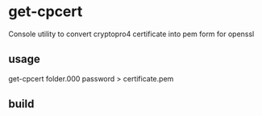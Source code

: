 # get-cpcert

Console utility to convert cryptopro4 certificate into pem form for openssl

## usage
get-cpcert folder.000 password > certificate.pem

## build

